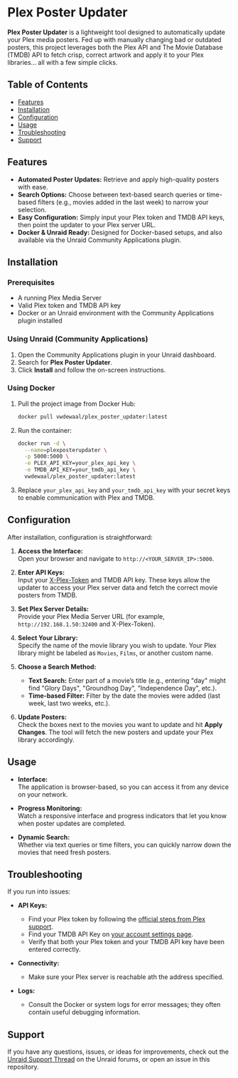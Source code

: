 # Plex Poster Updater

**Plex Poster Updater** is a lightweight tool designed to automatically update your Plex media posters. Fed up with manually changing bad or outdated posters, this project leverages both the Plex API and The Movie Database (TMDB) API to fetch crisp, correct artwork and apply it to your Plex libraries... all with a few simple clicks.

## Table of Contents

- [Features](#features)
- [Installation](#installation)
- [Configuration](#configuration)
- [Usage](#usage)
- [Troubleshooting](#troubleshooting)
- [Support](#support)

## Features

- **Automated Poster Updates:** Retrieve and apply high-quality posters with ease.
- **Search Options:** Choose between text-based search queries or time-based filters (e.g., movies added in the last week) to narrow your selection.
- **Easy Configuration:** Simply input your Plex token and TMDB API keys, then point the updater to your Plex server URL.
- **Docker & Unraid Ready:** Designed for Docker-based setups, and also available via the Unraid Community Applications plugin.
  
## Installation

### Prerequisites

- A running Plex Media Server
- Valid Plex token and TMDB API key
- Docker or an Unraid environment with the Community Applications plugin installed

### Using Unraid (Community Applications)

1. Open the Community Applications plugin in your Unraid dashboard.
2. Search for **Plex Poster Updater**.
3. Click **Install** and follow the on-screen instructions.

### Using Docker

1. Pull the project image from Docker Hub:

   ```bash
   docker pull vwdewaal/plex_poster_updater:latest
   ```

2. Run the container:

   ```bash
   docker run -d \
     --name=plexposterupdater \
     -p 5000:5000 \
     -e PLEX_API_KEY=your_plex_api_key \
     -e TMDB_API_KEY=your_tmdb_api_key \
     vwdewaal/plex_poster_updater:latest
   ```

3. Replace `your_plex_api_key` and `your_tmdb_api_key` with your secret keys to enable communication with Plex and TMDB.

## Configuration

After installation, configuration is straightforward:

1. **Access the Interface:**  
   Open your browser and navigate to `http://<YOUR_SERVER_IP>:5000`.

2. **Enter API Keys:**  
   Input your [X-Plex-Token] and TMDB API key. These keys allow the updater to access your Plex server data and fetch the correct movie posters from TMDB.

3. **Set Plex Server Details:**  
   Provide your Plex Media Server URL (for example, `http://192.168.1.50:32400` and X-Plex-Token).

4. **Select Your Library:**  
   Specify the name of the movie library you wish to update. Your Plex library might be labeled as `Movies`, `Films`, or another custom name.

5. **Choose a Search Method:**  
   - **Text Search:** Enter part of a movie’s title (e.g., entering "day" might find "Glory Days", "Groundhog Day", "Independence Day", etc.).
   - **Time-based Filter:** Filter by the date the movies were added (last week, last two weeks, etc.).  
   
6. **Update Posters:**  
   Check the boxes next to the movies you want to update and hit **Apply Changes**. The tool will fetch the new posters and update your Plex library accordingly.

## Usage

- **Interface:**  
  The application is browser-based, so you can access it from any device on your network.

- **Progress Monitoring:**  
  Watch a responsive interface and progress indicators that let you know when poster updates are completed.

- **Dynamic Search:**  
  Whether via text queries or time filters, you can quickly narrow down the movies that need fresh posters.

## Troubleshooting

If you run into issues:

- **API Keys:**
  - Find your Plex token by following the [official steps from Plex support][X-Plex-Token].
  - Find your TMDB API Key on [your account settings page][TMDB API].
  - Verify that both your Plex token and your TMDB API key have been entered correctly.
  
- **Connectivity:**
  - Make sure your Plex server is reachable ath the address specified.
  
- **Logs:**
  - Consult the Docker or system logs for error messages; they often contain useful debugging information.
  

## Support

If you have any questions, issues, or ideas for improvements, check out the [Unraid Support Thread] on the Unraid forums, or open an issue in this repository.

[X-Plex-Token]: https://support.plex.tv/articles/204059436-finding-an-authentication-token-x-plex-token/
[TMDB API]: https://www.themoviedb.org/settings/api
[Unraid Support Thread]: https://forums.Unraid.net/topic/187534-plex-poster-updater-support-thread/
